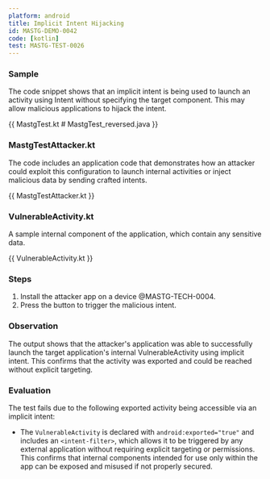 ```yaml
---
platform: android
title: Implicit Intent Hijacking
id: MASTG-DEMO-0042
code: [kotlin]
test: MASTG-TEST-0026
---
```


### Sample

The code snippet shows that an implicit intent is being used to launch an activity using Intent without specifying the target component. This may allow malicious applications to hijack the intent.

{{ MastgTest.kt # MastgTest_reversed.java  }}

### MastgTestAttacker.kt

The code includes an application code that demonstrates how an attacker could exploit this configuration to launch internal activities or inject malicious data by sending crafted intents.

{{ MastgTestAttacker.kt }}

### VulnerableActivity.kt

A sample internal component of the application, which contain any sensitive data.

{{ VulnerableActivity.kt }}

### Steps

1. Install the attacker app on a device @MASTG-TECH-0004.
2. Press the button to trigger the malicious intent.

### Observation

The output shows that the attacker's application was able to successfully launch the target application's internal VulnerableActivity using implicit intent. This confirms that the activity was exported and could be reached without explicit targeting. 

### Evaluation

The test fails due to the following exported activity being accessible via an implicit intent:

- The `VulnerableActivity` is declared with `android:exported="true"` and includes an `<intent-filter>`, which allows it to be triggered by any external application without requiring explicit targeting or permissions. This confirms that internal components intended for use only within the app can be exposed and misused if not properly secured.
